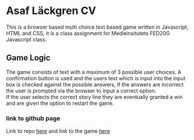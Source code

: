 # Asaf Läckgren CV

This is a browser based multi choice text based game written in Javascript, HTML and CSS, it is a class assignment for Medieinsitutets FED20G Javascript class. 

## Game Logic

The game consists of text with a maximum of 3 possible user choices. A confirmation button is used and the users text which is input into the input box is checked against the possible answers, if the answers are incorrect the user is prompted via the browser to input a correct option.  
If the user selects the correct story line they are eventually granted a win and are given the option to restart the game.

### link to github page
Link to repo [here](https://github.com/intradastingly/laboration-1.git)
and link to the game [here](https://intradastingly.github.io/laboration-1/)
